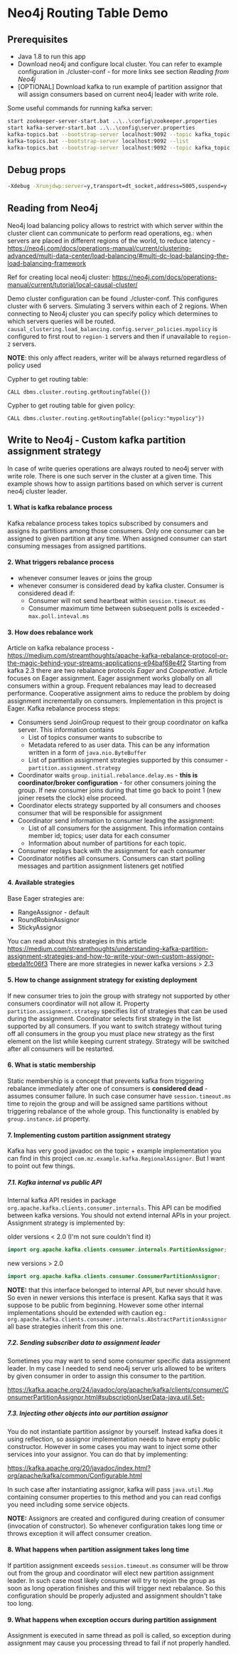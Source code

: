 Neo4j Routing Table Demo
==========

Prerequisites
----------
- Java 1.8 to run this app
- Download neo4j and configure local cluster. You can refer to example configuration in ./cluster-conf - for more links 
see section *Reading from Neo4j*
- [OPTIONAL] Download kafka to run example of partition assignor that will assign consumers based on current 
neo4j leader with write role.

Some useful commands for running kafka server:
```bash
start zookeeper-server-start.bat ..\..\config\zookeeper.properties
start kafka-server-start.bat ..\..\config\server.properties
kafka-topics.bat --bootstrap-server localhost:9092 --topic kafka_topic --create --partitions 4 --replication-factor 1
kafka-topics.bat --bootstrap-server localhost:9092 --list
kafka-topics.bat --bootstrap-server localhost:9092 --topic kafka_topic --describe
```

Debug props
----------
```bash
-Xdebug -Xrunjdwp:server=y,transport=dt_socket,address=5005,suspend=y
```

Reading from Neo4j
----------

Neo4j load balancing policy allows to restrict with which server within the cluster client can communicate to perform 
read operations, eg.: when servers are placed in different regions of the world, to reduce latency - 
https://neo4j.com/docs/operations-manual/current/clustering-advanced/multi-data-center/load-balancing/#multi-dc-load-balancing-the-load-balancing-framework

Ref for creating local neo4j cluster: https://neo4j.com/docs/operations-manual/current/tutorial/local-causal-cluster/

Demo cluster configuration can be found ./cluster-conf. This configures cluster with 6 servers. Simulating 3 servers within 
each of 2 regions. When connecting to Neo4j cluster you can specify policy which determines to which servers queries will be routed. 
`causal_clustering.load_balancing.config.server_policies.mypolicy` is configured to first rout to `region-1` servers and 
then if unavailable to `region-2` servers.

**NOTE**: this only affect readers, writer will be always returned regardless of policy used

Cypher to get routing table:
```
CALL dbms.cluster.routing.getRoutingTable({})
```
Cypher to get routing table for given policy:
```
CALL dbms.cluster.routing.getRoutingTable({policy:"mypolicy"})
```

Write to Neo4j - Custom kafka partition assignment strategy
----------

In case of write queries operations are always routed to neo4j server with write role. There is one such server in the cluster at a 
given time. This example shows how to assign partitions based on which server is current neo4j cluster leader.

#### 1. What is kafka rebalance process

Kafka rebalance process takes topics subscribed by consumers and assigns its partitions among those consumers. Only
one consumer can be assigned to given partition at any time. When assigned consumer can start consuming messages from
assigned partitions.

#### 2. What triggers rebalance process

- whenever consumer leaves or joins the group
- whenever consumer is considered dead by kafka cluster. Consumer is considered dead if:
  - Consumer will not send heartbeat within `session.timeout.ms`
  - Consumer maximum time between subsequent polls is exceeded - `max.poll.inteval.ms`
  
#### 3. How does rebalance work

Article on kafka rebalance process - https://medium.com/streamthoughts/apache-kafka-rebalance-protocol-or-the-magic-behind-your-streams-applications-e94baf68e4f2
Starting from kafka 2.3 there are two rebalance protocols *Eager* and *Cooperative*. Article focuses on Eager assignment.
Eager assignment works globally on all consumers within a group. Frequent rebalances may lead to decreased performance.
Cooperative assignment aims to reduce the problem by doing assignment incrementally on consumers. Implementation in this 
project is Eager. Kafka rebalance process steps:

- Consumers send JoinGroup request to their group coordinator on kafka server. This information contains
  - List of topics consumer wants to subscribe to
  - Metadata refered to as user data. This can be any information written in a form of `java.nio.ByteBuffer`
  - List of partition assignment strategies supported by this consumer - `partition.assignment.strategy`
- Coordinator waits `group.initial.rebalance.delay.ms` - **this is coordinator/broker configuration** - for other 
consumers joining the group. If new consumer joins during that time go back to point 1 (new joiner resets the clock) 
else proceed.
- Coordinator elects strategy supported by all consumers and chooses consumer that will be responsible for assignment
- Coordinator send information to consumer leading the assignment:
  - List of all consumers for the assignment. This information contains member id; topics; user data for each consumer
  - Information about number of partitions for each topic.
- Consumer replays back with the assignment for each consumer
- Coordinator notifies all consumers. Consumers can start polling messages and partition assignment listeners get notified

#### 4. Available strategies

Base Eager strategies are:
- RangeAssignor - default
- RoundRobinAssignor
- StickyAssignor

You can read about this strategies in this article https://medium.com/streamthoughts/understanding-kafka-partition-assignment-strategies-and-how-to-write-your-own-custom-assignor-ebeda1fc06f3
There are more strategies in newer kafka versions > 2.3

#### 5. How to change assignment strategy for existing deployment

If new consumer tries to join the group with strategy not supported by other consumers coordinator will not allow it.
Property `partition.assignment.strategy` specifies list of strategies that can be used during the assignment. Coordinator 
selects first strategy in the list supported by all consumers. If you want to switch strategy without turing off all
consumers in the group you must place new strategy as the first element on the list while keeping current strategy.
Strategy will be switched after all consumers will be restarted.

#### 6. What is static membership

Static membership is a concept that prevents kafka from triggering rebalance immediately after one of consumers is 
**considered dead** - assumes consumer failure. In such case consumer have `session.timeout.ms` time to rejoin the group
and will be assigned same partitions without triggering rebalance of the whole group. This functionality is enabled by
`group.instance.id` property.

#### 7. Implementing custom partition assignment strategy

Kafka has very good javadoc on the topic + example implementation you can find in this project `com.mz.example.kafka.RegionalAssignor`.
But I want to point out few things.

##### 7.1. Kafka internal vs public API

Internal kafka API resides in package `org.apache.kafka.clients.consumer.internals`. This API can be modified between 
kafka versions. You should not extend internal APIs in your project. Assignment strategy is implemented by:

older versions < 2.0 (I'm not sure couldn't find it)
```java
import org.apache.kafka.clients.consumer.internals.PartitionAssignor;
```

new versions > 2.0
```java
import org.apache.kafka.clients.consumer.ConsumerPartitionAssignor;
```

**NOTE:** that this interface belonged to internal API, but never should have. So even in newer versions this interface 
is present. Kafka says that it was suppose to be public from beginning. However some other internal implementations should 
be extended with caution eg.: `org.apache.kafka.clients.consumer.internals.AbstractPartitionAssignor` all base strategies 
inherit from this one.
  
##### 7.2. Sending subscriber data to assignment leader

Sometimes you may want to send some consumer specific data assignment leader. In my case I needed to send neo4j server 
urls allowed to be writers by given consumer in order to assign this consumer to the partition.

https://kafka.apache.org/24/javadoc/org/apache/kafka/clients/consumer/ConsumerPartitionAssignor.html#subscriptionUserData-java.util.Set-

##### 7.3. Injecting other objects into our partition assignor

You do not instantiate partition assignor by yourself. Instead kafka does it using reflection, so assignor implementation
needs to have empty public constructor. However in some cases you may want to inject some other services into your assignor.
You can do that by implementing:

https://kafka.apache.org/20/javadoc/index.html?org/apache/kafka/common/Configurable.html

In such case after instantiating assignor, kafka will pass `java.util.Map` containing consumer properties to this method 
and you can read configs you need including some service objects.

**NOTE:** Assignors are created and configured during creation of consumer (invocation of constructor). So whenever 
configuration takes long time or throws exception it will affect consumer creation.

#### 8. What happens when partition assignment takes long time

If partition assignment exceeds `session.timeout.ms` consumer will be throw out from the group and coordinator will elect
new partition assignment leader. In such case most likely consumer will try to rejoin the group as soon as long operation 
finishes and this will trigger next rebalance. So this configuration should be properly adjusted and assignment shouldn't
take too long.

#### 9. What happens when exception occurs during partition assignment

Assignment is executed in same thread as poll is called, so exception during assignment may cause you processing thread 
to fail if not properly handled.